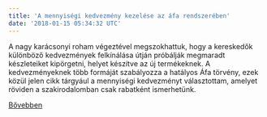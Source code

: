 ```yaml
---
title: 'A mennyiségi kedvezmény kezelése az áfa rendszerében'
date: '2018-01-15 05:34:32 UTC'
---
```


A nagy karácsonyi roham végeztével megszokhattuk, hogy a kereskedők különböző kedvezmények felkínálása útján próbálják megmaradt készleteiket kipörgetni, helyet készítve az új termékeknek. A kedvezményeknek több formáját szabályozza a hatályos Áfa törvény, ezek közül jelen cikk tárgyául a mennyiségi kedvezményt választottam, amelyet röviden a szakirodalomban csak rabatként ismerhetünk.


[Bővebben](http://ift.tt/2Deqyt4)
